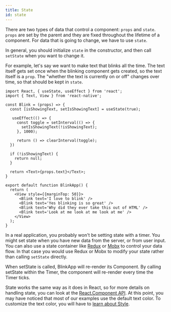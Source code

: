 ```yaml
---
title: State
id: state
---
```


There are two types of data that control a component: `props` and `state`. `props` are set by the parent and they are fixed throughout the lifetime of a component. For data that is going to change, we have to use `state`.

In general, you should initialize `state` in the constructor, and then call `setState` when you want to change it.

For example, let's say we want to make text that blinks all the time. The text itself gets set once when the blinking component gets created, so the text itself is a `prop`. The "whether the text is currently on or off" changes over time, so that should be kept in `state`.

```SnackPlayer name=State
import React, { useState, useEffect } from 'react';
import { Text, View } from 'react-native';

const Blink = (props) => {
  const [isShowingText, setIsShowingText] = useState(true);

   useEffect(() => {
     const toggle = setInterval(() => {
       setIsShowingText(!isShowingText);
     }, 1000);

     return () => clearInterval(toggle);
  })

  if (!isShowingText) {
    return null;
  }

  return <Text>{props.text}</Text>;
}

export default function BlinkApp() {
  return (
    <View style={{marginTop: 50}}>
      <Blink text='I love to blink' />
      <Blink text='Yes blinking is so great' />
      <Blink text='Why did they ever take this out of HTML' />
      <Blink text='Look at me look at me look at me' />
    </View>
  );
}
```

In a real application, you probably won't be setting state with a timer. You might set state when you have new data from the server, or from user input. You can also use a state container like [Redux](https://redux.js.org/) or [Mobx](https://mobx.js.org/) to control your data flow. In that case you would use Redux or Mobx to modify your state rather than calling `setState` directly.

When setState is called, BlinkApp will re-render its Component. By calling setState within the Timer, the component will re-render every time the Timer ticks.

State works the same way as it does in React, so for more details on handling state, you can look at the [React.Component API](https://reactjs.org/docs/react-component.html#setstate). At this point, you may have noticed that most of our examples use the default text color. To customize the text color, you will have to [learn about Style](style.md).
